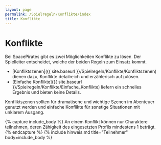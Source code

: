 ```yaml
---
layout: page
permalink: /Spielregeln/Konflikte/index
title: Konflikte
---
```


# Konflikte

Bei SpacePirates gibt es zwei Möglichkeiten Konflikte zu lösen. Der Spielleiter entscheidet, welche der beiden Regeln zum Einsatz kommt.

- [Konfliktszenen]({{ site.baseurl }}/Spielregeln/Konflikte/Konfliktszenen) dienen dazu, Konflikte detailreich und erzählerisch aufzulösen.
- [Einfache Konflikte]({{ site.baseurl }}/Spielregeln/Konflikte/Einfache_Konflikte) liefern ein schnelles Ergebnis und bieten keine Details.

Konfliktszenen sollten für dramatische und wichtige Szenen im Abenteuer genutzt werden und einfache Konflikte für sonstige Situationen mit unklarem Ausgang.

{% capture include_body %}
An einem Konflikt können nur Charaktere teilnehmen, deren Zähigkeit des eingesetzten Profils mindestens 1 beträgt.
{% endcapture %}
{% include hinweis.md title="Teilnehmer" body=include_body %}
